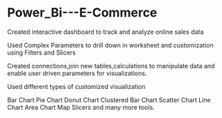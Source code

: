 # Power_Bi---E-Commerce

Created interactive dashboard to track and analyze online sales data

Used Complex Parameters to drill down in worksheet and customization using Filters and Slicers

Created connections,join new tables,calculations to manipulate data and enable user driven parameters for visualizations.


Used different types of customized visualization 

Bar Chart
Pie Chart
Donut Chart
Clustered Bar Chart
Scatter Chart
Line Chart
Area Chart
Map
Slicers and many more tools.
